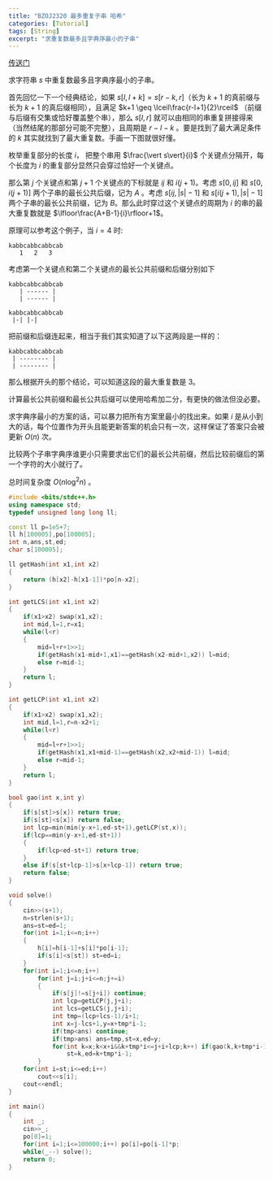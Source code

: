 ```yaml
---
title: "BZOJ2320 最多重复子串 哈希"
categories: [Tutorial]
tags: [String]
excerpt: "求重复数最多且字典序最小的子串"
---
```


[传送门](https://darkbzoj.tk/problem/2320)

求字符串 $s$ 中重复数最多且字典序最小的子串。

首先回忆一下一个经典结论，如果 $s[l,l+k]=s[r-k,r]$（长为 $k+1$ 的真前缀与长为 $k+1$ 的真后缀相同），且满足 $k+1 \geq \lceil\frac{r-l+1}{2}\rceil$ （前缀与后缀有交集或恰好覆盖整个串），那么 $s[l,r]$ 就可以由相同的串重复拼接得来（当然结尾的那部分可能不完整），且周期是 $r-l-k$ 。要是找到了最大满足条件的 $k$ 其实就找到了最大重复数。手画一下图就很好懂。


枚举重复部分的长度 $i$， 把整个串用 $\frac{\vert s\vert}{i}$ 个关键点分隔开，每个长度为 $i$ 的重复部分显然只会穿过恰好一个关键点。

那么第 $j$ 个关键点和第 $j+1$ 个关键点的下标就是 $ij$ 和 $i(j+1)$。考虑 $s[0,ij]$ 和 $s[0,i(j+1)]$ 两个子串的最长公共后缀，记为 $A$ 。考虑 $s[ij,\vert s\vert -1]$ 和 $s[i(j+1),\vert s\vert -1]$ 两个子串的最长公共前缀，记为 $B$。那么此时穿过这个关键点的周期为 $i$ 的串的最大重复数就是 $\lfloor\frac{A+B-1}{i}\rfloor+1$。

原理可以参考这个例子，当 $i=4$ 时:

```
kabbcabbcabbcab
   1   2   3
```

 考虑第一个关键点和第二个关键点的最长公共前缀和后缀分别如下

```
kabbcabbcabbcab
   | ------ |
   | ------ |
       
kabbcabbcabbcab
 |-| |-|
```

把前缀和后缀连起来，相当于我们其实知道了以下这两段是一样的：

```
kabbcabbcabbcab
 | -------- |
 | -------- |
```

那么根据开头的那个结论，可以知道这段的最大重复数是 $3$。

计算最长公共前缀和最长公共后缀可以使用哈希加二分，有更快的做法但没必要。

求字典序最小的方案的话，可以暴力把所有方案里最小的找出来。如果 $i$ 是从小到大的话，每个位置作为开头且能更新答案的机会只有一次，这样保证了答案只会被更新 $O(n)$ 次。

比较两个子串字典序谁更小只需要求出它们的最长公共前缀，然后比较前缀后的第一个字符的大小就行了。

总时间复杂度 $O(n\log^2n)$ 。



```cpp
#include <bits/stdc++.h>
using namespace std;
typedef unsigned long long ll;

const ll p=1e5+7;
ll h[100005],po[100005];
int n,ans,st,ed;
char s[100005];

ll getHash(int x1,int x2)
{
    return (h[x2]-h[x1-1])*po[n-x2];
}

int getLCS(int x1,int x2)
{
    if(x1>x2) swap(x1,x2);
    int mid,l=1,r=x1;
    while(l<r)
    {
        mid=l+r+1>>1;
        if(getHash(x1-mid+1,x1)==getHash(x2-mid+1,x2)) l=mid;
        else r=mid-1;
    }
    return l;
}

int getLCP(int x1,int x2)
{
    if(x1>x2) swap(x1,x2);
    int mid,l=1,r=n-x2+1;
    while(l<r)
    {
        mid=l+r+1>>1;
        if(getHash(x1,x1+mid-1)==getHash(x2,x2+mid-1)) l=mid;
        else r=mid-1;
    }
    return l;
}

bool gao(int x,int y)
{
    if(s[st]>s[x]) return true;
    if(s[st]<s[x]) return false;
    int lcp=min(min(y-x+1,ed-st+1),getLCP(st,x));
    if(lcp==min(y-x+1,ed-st+1))
    {
        if(lcp<ed-st+1) return true;
    }
    else if(s[st+lcp-1]>s[x+lcp-1]) return true;
    return false;
}

void solve()
{
    cin>>(s+1);
    n=strlen(s+1);
    ans=st=ed=1;
    for(int i=1;i<=n;i++)
    {
        h[i]=h[i-1]+s[i]*po[i-1];
        if(s[i]<s[st]) st=ed=i;
    }
    for(int i=1;i<=n;i++)
        for(int j=i;j+i<=n;j+=i)
        {
            if(s[j]!=s[j+i]) continue;
            int lcp=getLCP(j,j+i);
            int lcs=getLCS(j,j+i);
            int tmp=(lcp+lcs-1)/i+1;
            int x=j-lcs+1,y=x+tmp*i-1;
            if(tmp<ans) continue;
            if(tmp>ans) ans=tmp,st=x,ed=y;
            for(int k=x;k<x+i&&k+tmp*i<=j+i+lcp;k++) if(gao(k,k+tmp*i-1))
                st=k,ed=k+tmp*i-1;
        }
    for(int i=st;i<=ed;i++)
        cout<<s[i];
    cout<<endl;
}

int main()
{
    int _;
    cin>>_;
    po[0]=1;
    for(int i=1;i<=100000;i++) po[i]=po[i-1]*p;
    while(_--) solve();
    return 0;
}
```



